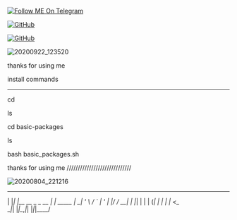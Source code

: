  <a href="https://telegram.im/@H3LLO_H4CK3R"><img title="Follow ME On Telegram" src="https://img.shields.io/badge/Follow Me On Telegram-black?style=for-the-badge&logo=Telegram"></a>

[![GitHub](https://img.shields.io/badge/Github-181717?style=flat-square&logo=github&link=https://github.com/H3LLO-H4CK3R-2)](https://github.com/H3LLO-H4CK3R-2)

[![GitHub](https://img.shields.io/badge/MyRepositories-181717?style=flat-square&logo=github&link=https://github.com/H3LLO-H4CK3R-2?tab=repositories)](https://github.com/H3LLO-H4CK3R-2?tab=repositories)


 ![20200922_123520](https://user-images.githubusercontent.com/68962528/96108384-21b4a880-0efb-11eb-9be9-98397474bced.jpg) 

thanks for using me 

install commands
___________________

cd 

ls

cd basic-packages

ls

bash basic_packages.sh

thanks for using me
/////////////////////////////

![20200804_221216](https://user-images.githubusercontent.com/68962528/89401580-1d1d8800-d733-11ea-9d32-e3b851c2e453.jpg)



_   _                 _
| |_| |__   __ _ _ __ | | _____
| __| '_ \ / _` | '_ \| |/ / __|
| |_| | | | (_| | | | |   <\__ \
 \__|_| |_|\__,_|_| |_|_|\_\___/
